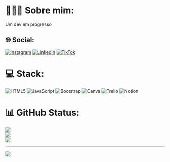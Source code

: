 # 👨🏻‍💻 Sobre mim:
Um dev em progresso <br>


## 🌐 Social:
[![Instagram](https://img.shields.io/badge/Instagram-%23E4405F.svg?logo=Instagram&logoColor=white)](https://instagram.com/https://www.instagram.com/vsantos____/) [![LinkedIn](https://img.shields.io/badge/LinkedIn-%230077B5.svg?logo=linkedin&logoColor=white)](https://linkedin.com/in/www.linkedin.com/in/vsantus) [![TikTok](https://img.shields.io/badge/TikTok-%23000000.svg?logo=TikTok&logoColor=white)](https://tiktok.com/@https://www.tiktok.com/@devsantos_) 

# 💻 Stack:
![HTML5](https://img.shields.io/badge/html5-%23E34F26.svg?style=for-the-badge&logo=html5&logoColor=white) ![JavaScript](https://img.shields.io/badge/javascript-%23323330.svg?style=for-the-badge&logo=javascript&logoColor=%23F7DF1E) ![Bootstrap](https://img.shields.io/badge/bootstrap-%238511FA.svg?style=for-the-badge&logo=bootstrap&logoColor=white) ![Canva](https://img.shields.io/badge/Canva-%2300C4CC.svg?style=for-the-badge&logo=Canva&logoColor=white) ![Trello](https://img.shields.io/badge/Trello-%23026AA7.svg?style=for-the-badge&logo=Trello&logoColor=white) ![Notion](https://img.shields.io/badge/Notion-%23000000.svg?style=for-the-badge&logo=notion&logoColor=white)
# 📊 GitHub Status:
![](https://github-readme-stats.vercel.app/api?username=vsantus&theme=nord&hide_border=false&include_all_commits=false&count_private=false)<br/>
![](https://github-readme-streak-stats.herokuapp.com/?user=vsantus&theme=nord&hide_border=false)<br/>
![](https://github-readme-stats.vercel.app/api/top-langs/?username=vsantus&theme=nord&hide_border=false&include_all_commits=false&count_private=false&layout=compact)

---
[![](https://visitcount.itsvg.in/api?id=vsantus&icon=0&color=0)](https://visitcount.itsvg.in)

<!-- Proudly created with GPRM ( https://gprm.itsvg.in ) -->
